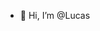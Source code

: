 - 👋 Hi, I’m @Lucas



<!---
LucasVervoort/LucasVervoort is a ✨ special ✨ repository because its `README.md` (this file) appears on your GitHub profile.
You can click the Preview link to take a look at your changes.
--->
